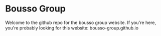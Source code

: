 # Bousso Group

Welcome to the github repo for the bousso group website. If you're here, you're probably looking for this website: bousso-group.github.io
